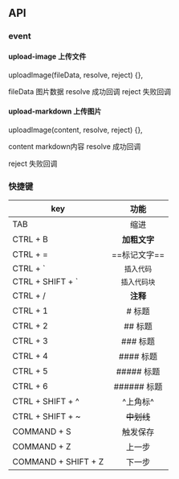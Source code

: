 ## API

### event

#### upload-image 上传文件


uploadImage(fileData, resolve, reject) {},

fileData 图片数据
resolve 成功回调
reject  失败回调

#### upload-markdown 上传图片

uploadImage(content, resolve, reject) {},

content markdown内容
resolve 成功回调

reject  失败回调

### 快捷键

| key       |             功能            |
| ---------------- | :-----------------------------: |
| TAB                   | 缩进 |
| CTRL + B              | **加粗文字** |
| CTRL + =              | ==标记文字== |
| CTRL + `              | `插入代码` |
| CTRL + SHIFT + `      | ```插入代码块``` |
| CTRL + /              | **注释** |
| CTRL + 1              | # 标题 |
| CTRL + 2              | ## 标题 |
| CTRL + 3              | ### 标题 |
| CTRL + 4              | #### 标题 |
| CTRL + 5              | ##### 标题 |
| CTRL + 6              | ###### 标题 |
| CTRL + SHIFT + ^      | ^上角标^ |
| CTRL + SHIFT + ~      | ~~中划线~~ |
| COMMAND + S           | 触发保存 |
| COMMAND + Z           | 上一步 |
| COMMAND + SHIFT + Z   | 下一步 |

